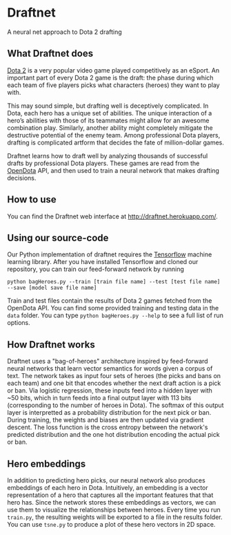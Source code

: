 # Draftnet
A neural net approach to Dota 2 drafting

## What Draftnet does

[Dota 2](http://blog.dota2.com/?l=english) is a very popular video game played competitively as an eSport.
An important part of every Dota 2 game is the draft: the phase during which each team of five players picks what 
characters (heroes) they want to play with.

This may sound simple, but drafting well is deceptively complicated. In Dota, each hero has a unique set of abilities. The unique interaction of a hero’s abilities with those of its 
teammates might allow for an awesome combination play. Similarly, another ability might completely mitigate the 
destructive potential of the enemy team. Among professional Dota players, drafting is complicated artform that decides the fate of million-dollar games.

Draftnet learns how to draft well by analyzing thousands of successful drafts by professional Dota players. These games
are read from the [OpenDota](https://www.opendota.com/) API, and then used to train a neural network that makes drafting decisions.

## How to use
You can find the Draftnet web interface at http://draftnet.herokuapp.com/.

## Using our source-code

Our Python implementation of draftnet requires the [Tensorflow](https://www.tensorflow.org/) machine learning library. After you have installed Tensorflow and cloned our repository, you can train our feed-forward network by running

~~~~
python bagHeroes.py --train [train file name] --test [test file name] --save [model save file name]
~~~~

Train and test files contain the results of Dota 2 games fetched from the OpenDota API. You can find some provided training and testing data in the `data` folder. You can type `python bagHeroes.py --help` to see a full list of run options.

## How Draftnet works

Draftnet uses a "bag-of-heroes" architecture inspired by feed-forward neural networks that learn vector semantics for words given a corpus of text. The network takes as input four sets of heroes (the picks and bans on each team) and one bit that encodes whether the next draft action is a pick or ban. Via logistic regression, these inputs feed into a hidden layer with ~50 bits, which in turn feeds into a final output layer with 113 bits (corresponding to the number of heroes in Dota). The softmax of this output layer is interpretted as a probability distribution for the next pick or ban. During training, the weights and biases are then updated via gradient descent. The loss function is the cross entropy between the network's predicted distribution and the one hot distribution encoding the actual pick or ban.

## Hero embeddings

In addition to predicting hero picks, our neural network also produces embeddings of each hero in Dota. Intuitively, an embedding is a vector representation of a hero that captures all the important features that that hero has. Since the network stores these embeddings as vectors, we can use them to visualize the relationships between heroes. Every time you run `train.py`, the resulting weights will be exported to a file in the results folder. You can use `tsne.py` to produce a plot of these hero vectors in 2D space.
